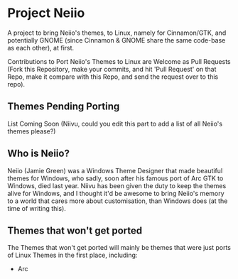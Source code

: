 # Project Neiio
A project to bring Neiio's themes, to Linux, namely for Cinnamon/GTK, and potentially GNOME (since Cinnamon & GNOME share the same code-base as each other), at first.

Contributions to Port Neiio's Themes to Linux are Welcome as Pull Requests (Fork this Repository, make your commits, and hit 'Pull Request' on that Repo, make it compare with this Repo, and send the request over to this repo).

<h2>Themes Pending Porting</h2>
List Coming Soon (Niivu, could you edit this part to add a list of all Neiio's themes please?)

<h2>Who is Neiio?</h2>
Neiio (Jamie Green) was a Windows Theme Designer that made beautiful themes for Windows, who sadly, soon after his famous port of Arc GTK to Windows, died last year. Niivu has been given the duty to keep the themes alive for Windows, and I thought it'd be awesome to bring Neiio's memory to a world that cares more about customisation, than Windows does (at the time of writing this).

<h2>Themes that won't get ported</h2>
The Themes that won't get ported will mainly be themes that were just ports of Linux Themes in the first place, including:

- Arc
